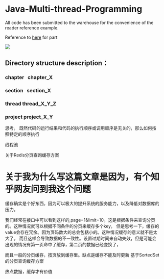 # Java-Multi-thread-Programming

All code has been submitted to the warehouse for the convenience of the reader reference example. 

Reference to [here](https://github.com/loveincode/Java-Multi-thread-Programming) for part 

![](https://github.com/yzrds/Java-Multi-thread-Programming/blob/master/Java%E5%A4%9A%E7%BA%BF%E7%A8%8B%E7%BC%96%E7%A8%8B%E6%A0%B8%E5%BF%83%E6%8A%80%E6%9C%AF.jpg)





## Directory structure description：
### chapter    chapter_X    
### section    section_X    
### thread  thread_X_Y_Z 
### project  project_X_Y   




思考，
既然代码的运行结果和代码的执行顺序或调用顺序是无关的，那么如何按照特定的顺序执行

线程池




关于Redis分页查询缓存方案
# 关于我为什么写这篇文章是因为，有个知乎网友问到我这个问题
缓存确实是个好东西，因为可以极大的提升系统的服务能力，以及降低对数据库的压力。

我们经常在接口中可以看到这样的,page=1&limit=10。这是根据条件来查询分页的。这种情况就可以根据不同条件的分页来缓存多个key，
但是思考一下，缓存的value会存在冗余。因为页码数大的总会包括小的。这种情况缓存的意义就不是太大了。
而且这样会导致数据的不一致性。设置过期时间来自动失效，但是可能会出现的情况有第一页命中了缓存，第二页的数据已经变换了，

而且一般的分页缓存，按页放到缓存里。缺点是缓存不能及时更新
基于SortedSet的分页查询缓存方案





热点数据，缓存才有价值



